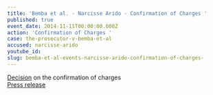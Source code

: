```yaml
---
title: 'Bemba et al. - Narcisse Arido - Confirmation of Charges '
published: true
event_date: 2014-11-11T00:00:00.000Z
action: 'Confirmation of Charges '
case: the-prosecutor-v-bemba-et-al
accused: narcisse-arido
youtube_id:
slug: bemba-et-al-events-narcisse-arido-confirmation-of-charges-
---
```



[Decision](http://www.icc-cpi.int/iccdocs/doc/doc1857534.pdf) on the confirmation of charges
<br>[Press release](https://www.icc-cpi.int/pages/item.aspx?name=PR1062)